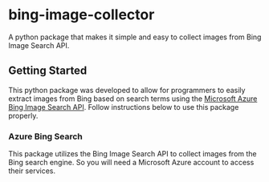 # bing-image-collector
A python package that makes it simple and easy to collect images from Bing Image Search API.

## Getting Started
This python package was developed to allow for programmers to easily extract images from Bing based on search terms using the 
[Microsoft Azure Bing Image Search API](https://docs.microsoft.com/en-us/rest/api/cognitiveservices-bingsearch/bing-images-api-v7-reference). Follow instructions below to use this package properly.

### Azure Bing Search
This package utilizes the Bing Image Search API to collect images from the Bing search engine. So you will need a Microsoft Azure account to access their services.

